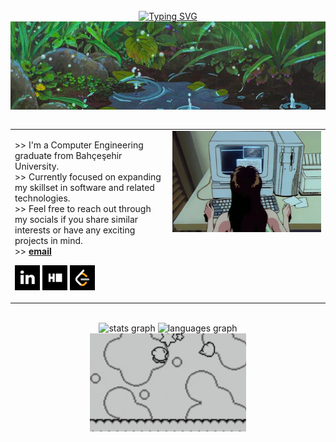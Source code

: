 <div align="center">
  <br>
  <a href="https://git.io/typing-svg"><img src="https://readme-typing-svg.herokuapp.com?font=Fira+Code&size=40&pause=1000&color=84BEF7&width=435&height=60&lines=hello!+I'm+Esra!" alt="Typing SVG" /></a>
</div>

<div align="center">
  <img src="assets/kyAienM.gif" align="center" width="900px">
  <br>
  <br>
  <table width="100%" cellspacing="0" cellpadding="0" style="border-collapse: collapse; border: none;">
    <tr>
      <td align="left" valign="top" width="50%">
        <p>
          >> I'm a Computer Engineering graduate from Bahçeşehir University.<br>
          >> Currently focused on expanding my skillset in software and related technologies.<br>
          >> Feel free to reach out through my socials if you share similar interests or have any exciting projects in mind.<br>
          >> <a href="mailto:aygn.esranur@gmail.com"><b>email</b></a>
        </p>
        <p>
          <a href="https://www.linkedin.com/in/esranur-ayg%C3%BCn-22056418b/" target="_blank"><img src="assets/download.png" width="40" height="40" alt="linkedin logo" /></a>
          <a href="https://www.hackerrank.com/profile/Katszura" target="_blank"><img src="assets/imageshackerrank.png" width="40" height="40" alt="hackerrank logo" /></a>
          <a href="https://leetcode.com/u/fukichime/" target="_blank"><img src="assets/images.png" width="40" height="40" alt="leetcode logo" /></a>
        </p>
      </td>
      <td align="right" valign="top" width="50%">
        <img src="assets/rekall.gif" width="360px" align="right">
      </td>
    </tr>
  </table>
  <br>
</div>

<div align="center">
  <img src="https://github-readme-stats.vercel.app/api?username=fukichime&hide_title=true&hide_rank=true&show_icons=true&include_all_commits=true&count_private=true&disable_animations=false&theme=material-palenight&locale=en&hide_border=false&order=1&custom_title=Stats" height="150" alt="stats graph" />
  <img src="https://github-readme-stats.vercel.app/api/top-langs?username=fukichime&locale=en&hide_title=false&layout=compact&card_width=320&langs_count=5&theme=material-palenight&hide_border=false&order=2" height="150" alt="languages graph" />
</div>

<div align="center">
  <img src="assets/kirby-dance-kirby-victory.gif" width="250px">
</div>
